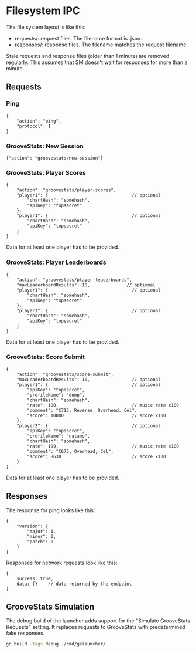 # Filesystem IPC

The file system layout is like this:

- requests/: request files. The filename format is <id>.json.
- responses/: response files. The filename matches the request filename.

Stale requests and response files (older than 1 minute) are removed regularly.
This assumes that SM doesn't wait for responses for more than a minute.


## Requests

### Ping

```jsonc
{
    "action": "ping",
    "protocol": 1
}
```


### GrooveStats: New Session

```jsonc
{"action": "groovestats/new-session"}
```


### GrooveStats: Player Scores

```jsonc
{
    "action": "groovestats/player-scores",
    "player1": {                                // optional
        "chartHash": "somehash",
        "apiKey": "topsecret"
    },
    "player1": {                                // optional
        "chartHash": "somehash",
        "apiKey": "topsecret"
    }
}
```

Data for at least one player has to be provided.


### GrooveStats: Player Leaderboards

```jsonc
{
    "action": "groovestats/player-leaderboards",
    "maxLeaderboardResults": 10,              // optional
    "player1": {                                // optional
        "chartHash": "somehash",
        "apiKey": "topsecret"
    },
    "player1": {                                // optional
        "chartHash": "somehash",
        "apiKey": "topsecret"
    }
}
```

Data for at least one player has to be provided.


### GrooveStats: Score Submit

```jsonc
{
    "action": "groovestats/score-submit",
    "maxLeaderboardResults": 10,                // optional
    "player1": {                                // optional
        "apiKey": "topsecret",
        "profileName": "domp",
        "chartHash": "somehash",
        "rate": 100,                            // music rate x100
        "comment": "C715, Reverse, Overhead, Cel",
        "score": 10000                          // score x100
    },
    "player2": {                                // optional
        "apiKey": "topsecret",
        "profileName": "natano",
        "chartHash": "somehash",
        "rate": 199,                            // music rate x100
        "comment": "C675, Overhead, Cel",
        "score": 8630                           // score x100
    }
}
```

Data for at least one player has to be provided.


## Responses

The response for ping looks like this:

```jsonc
{
    "version": {
        "major": 1,
        "minor": 0,
        "patch": 0
    }
}
```

Responses for network requests look like this:

```jsonc
{
    success: true,
    data: {}    // data returned by the endpoint
}
```


## GrooveStats Simulation

The debug build of the launcher adds support for the "Simulate GrooveStats
Requests" setting. It replaces requests to GrooveStats with predetermined fake
responses.

```sh
go build -tags debug ./cmd/gslauncher/
```
